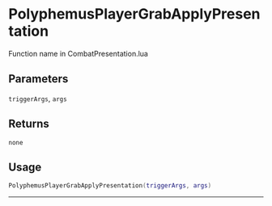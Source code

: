 # PolyphemusPlayerGrabApplyPresentation
Function name in CombatPresentation.lua
## Parameters
`triggerArgs`, `args`
## Returns
`none`
## Usage
```lua
PolyphemusPlayerGrabApplyPresentation(triggerArgs, args)
```
---
